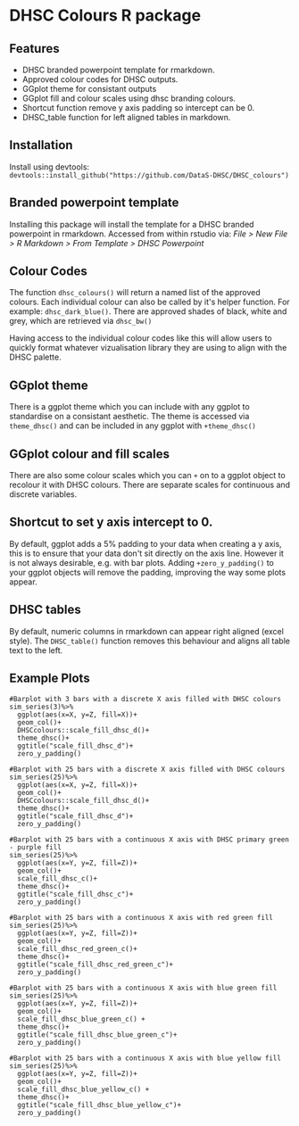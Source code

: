 # DHSC Colours R package
## Features
 - DHSC branded powerpoint template for rmarkdown.
 - Approved colour codes for DHSC outputs.
 - GGplot theme for consistant outputs
 - GGplot fill and colour scales using dhsc branding colours.
 - Shortcut function remove y axis padding so intercept can be 0.
 - DHSC_table function for left aligned tables in markdown. 


## Installation

Install using devtools: ```devtools::install_github("https://github.com/DataS-DHSC/DHSC_colours")```


## Branded powerpoint template

Installing this package will install the template for a DHSC
branded powerpoint in rmarkdown. Accessed from within rstudio via:
*File > New File > R Markdown > From Template > DHSC Powerpoint*


## Colour Codes

The function ```dhsc_colours()``` will return a named list of the approved
colours. Each individual colour can also be called by it's helper function.
For example: ```dhsc_dark_blue()```. There are approved shades of black, white
and grey, which are retrieved via ```dhsc_bw()```

Having access to the individual colour codes like this will allow users to quickly
format whatever vizualisation library they are using to align with the DHSC palette.

## GGplot theme

There is a ggplot theme which you can include with any ggplot to standardise on a 
consistant aesthetic. The theme is accessed via ```theme_dhsc()``` and can be
included in any ggplot with ```+theme_dhsc()```

## GGplot colour and fill scales

There are also some colour scales which you can ```+``` on to a ggplot object 
to recolour it with DHSC colours. There are separate scales for continuous and discrete variables.

## Shortcut to set y axis intercept to 0. 

By default, ggplot adds a 5% padding to your data when creating a y axis, this is
to ensure that your data don't sit directly on the axis line. However it is not
always desirable, e.g. with bar plots. Adding ```+zero_y_padding()``` to your
ggplot objects will remove the padding, improving the way some plots appear. 

## DHSC tables

By default, numeric columns in rmarkdown can appear right aligned (excel style).
The ```DHSC_table()``` function removes this behaviour and aligns all table text
to the left.

## Example Plots
```
#Barplot with 3 bars with a discrete X axis filled with DHSC colours
sim_series(3)%>%
  ggplot(aes(x=X, y=Z, fill=X))+
  geom_col()+
  DHSCcolours::scale_fill_dhsc_d()+
  theme_dhsc()+
  ggtitle("scale_fill_dhsc_d")+
  zero_y_padding()

#Barplot with 25 bars with a discrete X axis filled with DHSC colours
sim_series(25)%>%
  ggplot(aes(x=X, y=Z, fill=X))+
  geom_col()+
  DHSCcolours::scale_fill_dhsc_d()+
  theme_dhsc()+
  ggtitle("scale_fill_dhsc_d")+
  zero_y_padding()
  
#Barplot with 25 bars with a continuous X axis with DHSC primary green - purple fill
sim_series(25)%>%
  ggplot(aes(x=Y, y=Z, fill=Z))+
  geom_col()+
  scale_fill_dhsc_c()+
  theme_dhsc()+
  ggtitle("scale_fill_dhsc_c")+
  zero_y_padding()

#Barplot with 25 bars with a continuous X axis with red green fill
sim_series(25)%>%
  ggplot(aes(x=Y, y=Z, fill=Z))+
  geom_col()+
  scale_fill_dhsc_red_green_c()+
  theme_dhsc()+
  ggtitle("scale_fill_dhsc_red_green_c")+
  zero_y_padding()

#Barplot with 25 bars with a continuous X axis with blue green fill
sim_series(25)%>%
  ggplot(aes(x=Y, y=Z, fill=Z))+
  geom_col()+
  scale_fill_dhsc_blue_green_c() +
  theme_dhsc()+
  ggtitle("scale_fill_dhsc_blue_green_c")+
  zero_y_padding()

#Barplot with 25 bars with a continuous X axis with blue yellow fill
sim_series(25)%>%
  ggplot(aes(x=Y, y=Z, fill=Z))+
  geom_col()+
  scale_fill_dhsc_blue_yellow_c() +
  theme_dhsc()+
  ggtitle("scale_fill_dhsc_blue_yellow_c")+
  zero_y_padding()

```




